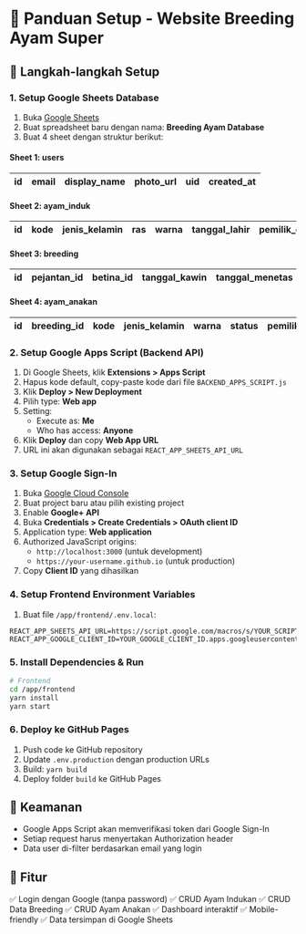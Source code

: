 # 📘 Panduan Setup - Website Breeding Ayam Super

## 🎯 Langkah-langkah Setup

### 1. Setup Google Sheets Database

1. Buka [Google Sheets](https://sheets.google.com)
2. Buat spreadsheet baru dengan nama: **Breeding Ayam Database**
3. Buat 4 sheet dengan struktur berikut:

#### Sheet 1: users
| id | email | display_name | photo_url | uid | created_at |
|-------|--------------|--------------|-----------|-----|------------|

#### Sheet 2: ayam_induk
| id | kode | jenis_kelamin | ras | warna | tanggal_lahir | pemilik_email |
|-------|------|---------------|-----|-------|---------------|---------------|

#### Sheet 3: breeding
| id | pejantan_id | betina_id | tanggal_kawin | tanggal_menetas | jumlah_anakan | pemilik_email |
|-------|-------------|-----------|---------------|-----------------|---------------|---------------|

#### Sheet 4: ayam_anakan
| id | breeding_id | kode | jenis_kelamin | warna | status | pemilik_email |
|-------|-------------|------|---------------|-------|--------|---------------|

### 2. Setup Google Apps Script (Backend API)

1. Di Google Sheets, klik **Extensions > Apps Script**
2. Hapus kode default, copy-paste kode dari file `BACKEND_APPS_SCRIPT.js`
3. Klik **Deploy > New Deployment**
4. Pilih type: **Web app**
5. Setting:
   - Execute as: **Me**
   - Who has access: **Anyone**
6. Klik **Deploy** dan copy **Web App URL**
7. URL ini akan digunakan sebagai `REACT_APP_SHEETS_API_URL`

### 3. Setup Google Sign-In

1. Buka [Google Cloud Console](https://console.cloud.google.com)
2. Buat project baru atau pilih existing project
3. Enable **Google+ API**
4. Buka **Credentials > Create Credentials > OAuth client ID**
5. Application type: **Web application**
6. Authorized JavaScript origins:
   - `http://localhost:3000` (untuk development)
   - `https://your-username.github.io` (untuk production)
7. Copy **Client ID** yang dihasilkan

### 4. Setup Frontend Environment Variables

1. Buat file `/app/frontend/.env.local`:
```
REACT_APP_SHEETS_API_URL=https://script.google.com/macros/s/YOUR_SCRIPT_ID/exec
REACT_APP_GOOGLE_CLIENT_ID=YOUR_GOOGLE_CLIENT_ID.apps.googleusercontent.com
```

### 5. Install Dependencies & Run

```bash
# Frontend
cd /app/frontend
yarn install
yarn start
```

### 6. Deploy ke GitHub Pages

1. Push code ke GitHub repository
2. Update `.env.production` dengan production URLs
3. Build: `yarn build`
4. Deploy folder `build` ke GitHub Pages

## 🔐 Keamanan

- Google Apps Script akan memverifikasi token dari Google Sign-In
- Setiap request harus menyertakan Authorization header
- Data user di-filter berdasarkan email yang login

## 📱 Fitur

✅ Login dengan Google (tanpa password)
✅ CRUD Ayam Indukan
✅ CRUD Data Breeding
✅ CRUD Ayam Anakan
✅ Dashboard interaktif
✅ Mobile-friendly
✅ Data tersimpan di Google Sheets
